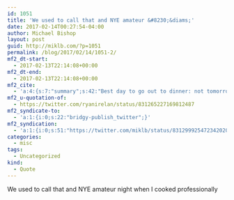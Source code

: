```yaml
---
id: 1051
title: 'We used to call that and NYE amateur &#8230;&diams;'
date: 2017-02-14T00:27:54-04:00
author: Michael Bishop
layout: post
guid: http://miklb.com/?p=1051
permalink: /blog/2017/02/14/1051-2/
mf2_dt-start:
  - 2017-02-13T22:14:08+00:00
mf2_dt-end:
  - 2017-02-13T22:14:08+00:00
mf2_cite:
  - 'a:4:{s:7:"summary";s:42:"Best day to go out to dinner: not tomorrow";s:11:"publication";s:7:"Twitter";s:8:"featured";s:76:"https://pbs.twimg.com/profile_images/740902213501911040/0w1SAe_F_400x400.jpg";s:6:"author";a:3:{s:4:"name";s:11:"Ryan Irelan";s:3:"url";s:30:"https://twitter.com/ryanirelan";s:5:"photo";s:75:"https://pbs.twimg.com/profile_images/740902213501911040/0w1SAe_F_bigger.jpg";}}'
mf2_u-quotation-of:
  - https://twitter.com/ryanirelan/status/831265227169812487
mf2_syndicate-to:
  - 'a:1:{i:0;s:22:"bridgy-publish_twitter";}'
mf2_syndication:
  - 'a:1:{i:0;s:51:"https://twitter.com/miklb/status/831299925472342020";}'
categories:
  - misc
tags:
  - Uncategorized
kind:
  - Quote
---
```

We used to call that and NYE amateur night when I cooked professionally